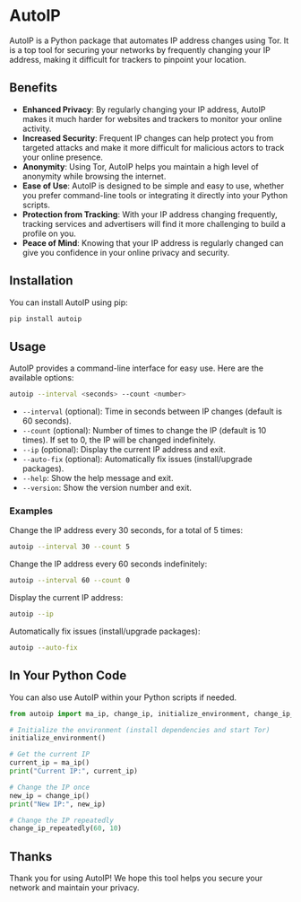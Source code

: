 # AutoIP

AutoIP is a Python package that automates IP address changes using Tor. It is a top tool for securing your networks by frequently changing your IP address, making it difficult for trackers to pinpoint your location.

## Benefits

- **Enhanced Privacy**: By regularly changing your IP address, AutoIP makes it much harder for websites and trackers to monitor your online activity.
- **Increased Security**: Frequent IP changes can help protect you from targeted attacks and make it more difficult for malicious actors to track your online presence.
- **Anonymity**: Using Tor, AutoIP helps you maintain a high level of anonymity while browsing the internet.
- **Ease of Use**: AutoIP is designed to be simple and easy to use, whether you prefer command-line tools or integrating it directly into your Python scripts.
- **Protection from Tracking**: With your IP address changing frequently, tracking services and advertisers will find it more challenging to build a profile on you.
- **Peace of Mind**: Knowing that your IP address is regularly changed can give you confidence in your online privacy and security.


## Installation

You can install AutoIP using pip:

```bash
pip install autoip
```

## Usage

AutoIP provides a command-line interface for easy use. Here are the available options:

```bash
autoip --interval <seconds> --count <number>
```

- `--interval` (optional): Time in seconds between IP changes (default is 60 seconds).
- `--count` (optional): Number of times to change the IP (default is 10 times). If set to 0, the IP will be changed indefinitely.
- `--ip` (optional): Display the current IP address and exit.
- `--auto-fix` (optional): Automatically fix issues (install/upgrade packages).
- `--help`: Show the help message and exit.
- `--version`: Show the version number and exit.

### Examples

Change the IP address every 30 seconds, for a total of 5 times:

```bash
autoip --interval 30 --count 5
```

Change the IP address every 60 seconds indefinitely:

```bash
autoip --interval 60 --count 0
```

Display the current IP address:

```bash
autoip --ip
```

Automatically fix issues (install/upgrade packages):

```bash
autoip --auto-fix
```

## In Your Python Code

You can also use AutoIP within your Python scripts if needed.

```python
from autoip import ma_ip, change_ip, initialize_environment, change_ip_repeatedly

# Initialize the environment (install dependencies and start Tor)
initialize_environment()

# Get the current IP
current_ip = ma_ip()
print("Current IP:", current_ip)

# Change the IP once
new_ip = change_ip()
print("New IP:", new_ip)

# Change the IP repeatedly
change_ip_repeatedly(60, 10)
```
## Thanks
Thank you for using AutoIP! We hope this tool helps you secure your network and maintain your privacy.
